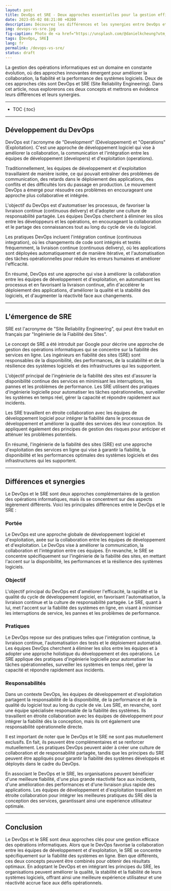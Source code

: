 ```yaml
---
layout: post
title: DevOps et SRE - Deux approches essentielles pour la gestion efficace des opérations informatiques
date: 2023-05-02 08:21:00 +0200
description: Découvrez les différences et les synergies entre DevOps et SRE (Site Reliability Engineering). Explorez comment ces approches favorisent la collaboration, l'automatisation et la fiabilité pour améliorer la performance des systèmes logiciels. 
img: devops-vs-sre.jpg
fig-caption: Photo de <a href="https://unsplash.com/@danielkcheung?utm_source=unsplash&utm_medium=referral&utm_content=creditCopyText">Daniel K Cheung</a> sur <a href="https://unsplash.com/fr/photos/B7N0IjiIJYo?utm_source=unsplash&utm_medium=referral&utm_content=creditCopyText">Unsplash</a>
tags: [DevOps, SRE]
lang: fr
permalink: /devops-vs-sre/
status: draft
---
```


La gestion des opérations informatiques est un domaine en constante évolution, où des approches innovantes émergent pour
améliorer la collaboration, la fiabilité et la performance des systèmes logiciels. Deux de ces approches clés sont 
DevOps et SRE (Site Reliability Engineering). Dans cet article, nous explorerons ces deux concepts et mettrons en 
évidence leurs différences et leurs synergies.

<hr class="hr-text" data-content="Plan">

* TOC
{:toc}

<hr class="hr-text" data-content="DevOps">

## Développement du DevOps

DevOps est l'acronyme de "Development" (Développement) et "Operations" (Exploitation). C'est une approche de 
développement logiciel qui vise à améliorer la collaboration, la communication et l'intégration entre les équipes de 
développement (developers) et d'exploitation (operations).

Traditionnellement, les équipes de développement et d'exploitation travaillaient de manière isolée, ce qui pouvait 
entraîner des problèmes de communication, des retards dans le déploiement des applications, des conflits et des 
difficultés lors du passage en production. Le mouvement DevOps a émergé pour résoudre ces problèmes en encourageant une 
approche plus collaborative et intégrée.

L'objectif du DevOps est d'automatiser les processus, de favoriser la livraison continue (continuous delivery) et 
d'adopter une culture de responsabilité partagée. Les équipes DevOps cherchent à éliminer les silos entre les 
développeurs et les opérations, en encourageant la collaboration et le partage des connaissances tout au long du cycle 
de vie du logiciel.

Les pratiques DevOps incluent l'intégration continue (continuous integration), où les changements de code sont intégrés 
et testés fréquemment, la livraison continue (continuous delivery), où les applications sont déployées automatiquement 
et de manière itérative, et l'automatisation des tâches opérationnelles pour réduire les erreurs humaines et améliorer 
l'efficacité.

En résumé, DevOps est une approche qui vise à améliorer la collaboration entre les équipes de développement et 
d'exploitation, en automatisant les processus et en favorisant la livraison continue, afin d'accélérer le déploiement 
des applications, d'améliorer la qualité et la stabilité des logiciels, et d'augmenter la réactivité face aux 
changements.

<hr class="hr-text" data-content="SRE">

## L'émergence de SRE

SRE est l'acronyme de "Site Reliability Engineering", qui peut être traduit en français par "Ingénierie de la Fiabilité 
des Sites".

Le concept de SRE a été introduit par Google pour décrire une approche de gestion des opérations informatiques qui se 
concentre sur la fiabilité des services en ligne. Les ingénieurs en fiabilité des sites (SRE) sont responsables de la 
disponibilité, des performances, de la scalabilité et de la résilience des systèmes logiciels et des infrastructures qui
les supportent.

L'objectif principal de l'ingénierie de la fiabilité des sites est d'assurer la disponibilité continue des services en 
minimisant les interruptions, les pannes et les problèmes de performance. Les SRE utilisent des pratiques d'ingénierie 
logicielle pour automatiser les tâches opérationnelles, surveiller les systèmes en temps réel, gérer la capacité et 
répondre rapidement aux incidents.

Les SRE travaillent en étroite collaboration avec les équipes de développement logiciel pour intégrer la fiabilité dans 
le processus de développement et améliorer la qualité des services dès leur conception. Ils appliquent également des 
principes de gestion des risques pour anticiper et atténuer les problèmes potentiels.

En résumé, l'ingénierie de la fiabilité des sites (SRE) est une approche d'exploitation des services en ligne qui vise à
garantir la fiabilité, la disponibilité et les performances optimales des systèmes logiciels et des infrastructures qui 
les supportent.

<hr class="hr-text" data-content="Comparatif">

## Différences et synergies

Le DevOps et le SRE sont deux approches complémentaires de la gestion des opérations informatiques, mais ils se 
concentrent sur des aspects légèrement différents. Voici les principales différences entre le DevOps et le SRE :

### Portée
Le DevOps est une approche globale de développement logiciel et d'exploitation, axée sur la collaboration entre les 
équipes de développement et d'exploitation. Le DevOps vise à améliorer la communication, la collaboration et 
l'intégration entre ces équipes. En revanche, le SRE se concentre spécifiquement sur l'ingénierie de la fiabilité des 
sites, en mettant l'accent sur la disponibilité, les performances et la résilience des systèmes logiciels.

### Objectif
L'objectif principal du DevOps est d'améliorer l'efficacité, la rapidité et la qualité du cycle de développement 
logiciel, en favorisant l'automatisation, la livraison continue et la culture de responsabilité partagée. Le SRE, quant 
à lui, met l'accent sur la fiabilité des systèmes en ligne, en visant à minimiser les interruptions de service, les 
pannes et les problèmes de performance.

### Pratiques
Le DevOps repose sur des pratiques telles que l'intégration continue, la livraison continue, l'automatisation des tests 
et le déploiement automatisé. Les équipes DevOps cherchent à éliminer les silos entre les équipes et à adopter une 
approche holistique du développement et des opérations. Le SRE applique des pratiques d'ingénierie logicielle pour 
automatiser les tâches opérationnelles, surveiller les systèmes en temps réel, gérer la capacité et répondre rapidement 
aux incidents.

### Responsabilités
Dans un contexte DevOps, les équipes de développement et d'exploitation partagent la responsabilité de la disponibilité,
de la performance et de la qualité du logiciel tout au long du cycle de vie. Les SRE, en revanche, sont une équipe 
spécialisée responsable de la fiabilité des systèmes. Ils travaillent en étroite collaboration avec les équipes de 
développement pour intégrer la fiabilité dès la conception, mais ils ont également une responsabilité opérationnelle 
directe.

Il est important de noter que le DevOps et le SRE ne sont pas mutuellement exclusifs. En fait, ils peuvent être 
complémentaires et se renforcer mutuellement. Les pratiques DevOps peuvent aider à créer une culture de collaboration 
et de responsabilité partagée, tandis que les principes du SRE peuvent être appliqués pour garantir la fiabilité des 
systèmes développés et déployés dans le cadre du DevOps.

En associant le DevOps et le SRE, les organisations peuvent bénéficier d'une meilleure fiabilité, d'une plus grande 
réactivité face aux incidents, d'une amélioration des performances et d'une livraison plus rapide des applications. Les 
équipes de développement et d'exploitation travaillent en étroite collaboration pour intégrer les meilleures pratiques 
du SRE dès la conception des services, garantissant ainsi une expérience utilisateur optimale.

<hr class="hr-text" data-content="Conclusion">

## Conclusion

Le DevOps et le SRE sont deux approches clés pour une gestion efficace des opérations informatiques. Alors que le DevOps
favorise la collaboration entre les équipes de développement et d'exploitation, le SRE se concentre spécifiquement sur 
la fiabilité des systèmes en ligne. Bien que différents, ces deux concepts peuvent être combinés pour obtenir des 
résultats optimaux. En adoptant le DevOps et en intégrant les principes du SRE, les organisations peuvent améliorer la 
qualité, la stabilité et la fiabilité de leurs systèmes logiciels, offrant ainsi une meilleure expérience utilisateur et
une réactivité accrue face aux défis opérationnels.